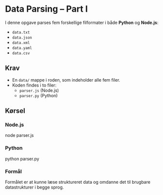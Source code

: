 # Data Parsing – Part I

I denne opgave parses fem forskellige filformater i både **Python** og **Node.js**:

- `data.txt`
- `data.json`
- `data.xml`
- `data.yaml`
- `data.csv`

## Krav

- En `data/` mappe i roden, som indeholder alle fem filer.
- Koden findes i to filer:
  - `parser.js` (Node.js)
  - `parser.py` (Python)

## Kørsel

### Node.js
node parser.js

### Python 
python parser.py

### Formål
Formålet er at kunne læse struktureret data og omdanne det til brugbare datastrukturer i begge sprog.